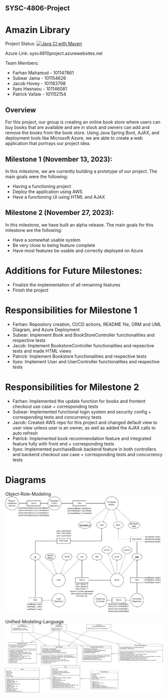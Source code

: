 ## SYSC-4806-Project
# Amazin Library

Project Status: [![Java CI with Maven](https://github.com/FARHAN-MAHAMUD/SYSC-4806-Project/actions/workflows/maven.yml/badge.svg)](https://github.com/FARHAN-MAHAMUD/SYSC-4806-Project/actions/workflows/maven.yml)

Azure Link: sysc4810project.azurewebsites.net

Team Members:
* Farhan Mahamud - 101147861
* Subear Jama - 101154626
* Jacob Hovey - 101163798
* Ilyes Hasnaou - 101146081
* Patrick Vafaie - 101152154

## Overview
For this project, our group is creating an online book store where users can buy books that are available and are in stock 
and owners can add and remove the books from the book store. Using Java Spring Boot, AJAX, and deployment tools like
Microsoft Azure, we are able to create a web application that portrays our project idea.

## Milestone 1 (November 13, 2023):
In this milestone, we are currently building a prototype of our project. The main goals were the following:
  - Having a functioning project
  - Deploy the application using AWS
  - Have a functioning UI using HTML and AJAX

## Milestone 2 (November 27, 2023):
In this milestone, we have built an alpha release. The main goals for this milestone are the following:
  - Have a somewhat usable system
  - Be very close to being feature complete
  - Have most features be usable and correctly deployed on Azure

# Additions for Future Milestones:
  - Finalize the implementation of all remaining features
  - Finish the project

# Responsibilities for Milestone 1
  - Farhan: Repository creation, CI/CD actions, README file, ORM and UML Diagram, and Azure Deployment
  - Subear: Implement Book and BookStoreController functionalities and respective tests
  - Jacob: Implement BookstoreController functionalities and repsective tests and made HTML views
  - Patrick: Implement Bookstore functionalities and respective tests
  - Ilyes: Implement User and UserController functionalities and respective tests

# Responsibilities for Milestone 2
  - Farhan: Implemented the update function for books and frontent checkout use case + corresponding tests
  - Subear: Implemented functional login system and security config + corresponding tests and concurrency tests
  - Jacob: Created AWS repo for this project and changed default view to user view unless user is an owner, as well as added the AJAX calls to auto refresh
  - Patrick: Implemented book recommendation feature and integrated feature fully with front end + corresponding tests
  - Ilyes: Implemented purchaseBook backend feature in both controllers and backend checkout use case + corresponding tests and concurrency tests
   
# Diagrams
Object-Role-Modeling
![ORM Diagram](diagrams/SYSC4806Project-ORM.png)

Unified-Modeling-Language
![UML Diagram](diagrams/UML_M2.png)
